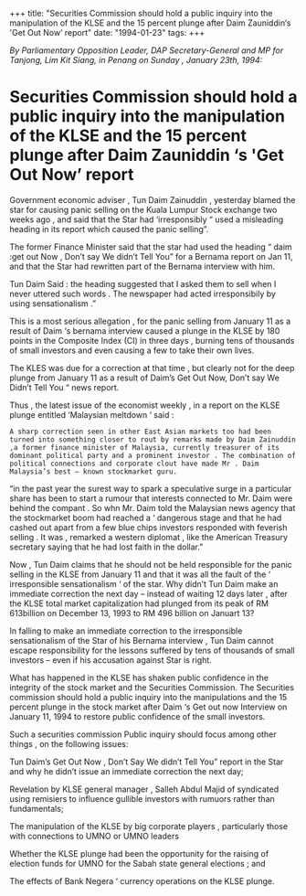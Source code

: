 +++ 
title: "Securities Commission should hold a public inquiry into the manipulation of the KLSE and the 15 percent plunge after Daim Zauniddin‘s 'Get Out Now’ report"
date: "1994-01-23"
tags:
+++

_By Parliamentary Opposition Leader, DAP Secretary-General and MP for Tanjong, Lim Kit Siang, in Penang   on Sunday , January  23th, 1994:_

# Securities Commission should hold a public inquiry into the manipulation of the KLSE and the 15 percent plunge after Daim Zauniddin ‘s 'Get Out Now’ report

Government economic adviser , Tun Daim Zainuddin , yesterday blamed the star for causing panic selling on the Kuala Lumpur Stock exchange two weeks ago , and said that the Star had ‘irresponsibly “ used a misleading heading in its report which caused the panic selling”.</u>

The former Finance Minister said that the star had used the heading “ daim :get out Now , Don’t say We didn’t Tell You” for a Bernama report on Jan 11, and that the Star had rewritten part of the Bernama interview with him.

Tun Daim Said : the heading suggested that I asked  them to sell when I never uttered such words . The newspaper  had acted irresponsibily by using sensationalism .” 

This is a most serious allegation , for the panic selling from January 11 as a result of Daim ‘s bernama interview caused a plunge in the KLSE by 180 points in the Composite Index (CI) in three days , burning tens of thousands of small investors and even causing a few to take their own lives.

The KLES was due for a correction at that time , but clearly not for the deep plunge from January 11 as a result of Daim’s Get Out Now, Don’t say We Didn’t Tell You “ news report.

Thus , the latest issue of the economist weekly , in a report on the KLSE plunge entitled ‘Malaysian meltdown ‘ said :

	A sharp correction seen in other East Asian markets too had been turned into something closer to rout by remarks made by Daim Zainuddin ,a former finance minister of Malaysia, currently treasurer of its dominant political party and a prominent investor . The combination of political connections and corporate clout have made Mr . Daim Malaysia’s best – known stockmarket guru.

“in the past year the surest way to spark a speculative surge in a particular share has been to start a rumour that interests connected to Mr. Daim were behind the compant . So whn Mr. Daim told the Malaysian news agency that the stockmarket boom had reached a ‘ dangerous stage and that he had cashed out apart from a few blue chips investors responded with feverish selling . It was , remarked a western diplomat , like the American Treasury secretary saying that he had lost faith in the dollar.”

Now , Tun Daim claims that he should not be held responsible for the panic selling in the KLSE from January 11 and that it was all the fault of the ‘ irresponsible sensationalism ‘ of the star.
Why didn’t Tun Daim make an immediate correction the next day – instead of waiting 12 days later , after the KLSE total market capitalization had plunged from its peak of RM 613billion on December 13, 1993 to RM 496 billion on Januart 13?

In falling to make an immediate correction to the irresponsible sensationalism of the Star of his Bernama interview , Tun Daim cannot escape responsibility for the lessons suffered by tens of thousands of small investors – even if his accusation against Star is right.

What has happened in the KLSE has shaken public confidence in the integrity of the stock market and the Securities Commission. The Securities commission should hold a public inquiry into the manipulations and the 15 percent plunge in the stock market after Daim ‘s Get out now Interview on January 11, 1994 to restore public confidence of the small investors.

Such a securities commission Public inquiry should focus among other things , on the following issues:

Tun Daim’s Get Out Now , Don’t Say We didn’t Tell You” report in the Star and why he didn’t issue an immediate correction the next day;

Revelation by KLSE general manager , Salleh Abdul Majid of syndicated using remisiers to influence gullible investors with rumuors rather than fundamentals;

The manipulation of the KLSE by big corporate players , particularly those with connections to UMNO or UMNO leaders

Whether the KLSE plunge had been the opportunity for the raising of election funds for UMNO for the Sabah state general elections ; and 

The effects of Bank Negera ‘ currency operations on the KLSE plunge.
 
